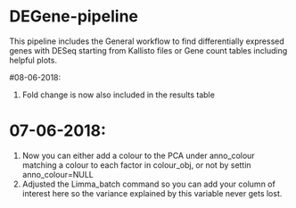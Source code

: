 # DEGene-pipeline

This pipeline includes the General workflow to find differentially expressed genes with DESeq starting from Kallisto files or Gene count tables including helpful plots.

#08-06-2018:
1) Fold change is now also included in the results table

# 07-06-2018: 
1) Now you can either add a colour to the PCA under anno_colour matching a colour to each factor in colour_obj, or not by settin anno_colour=NULL
2) Adjusted the Limma_batch command so you can add your column of interest here so the variance explained by this variable never gets lost.
